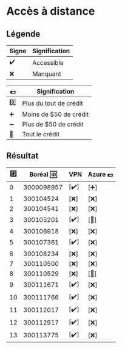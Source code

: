 # Accès à distance

## Légende

| Signe              | Signification          |
|--------------------|------------------------|
| :heavy_check_mark: | Accessible             |
| :x:                | Manquant               |

| :dollar:           | Signification          |
|--------------------|------------------------|
| :zero:             | Plus du tout de crédit |
| :heavy_plus_sign:  | Moins de $50 de crédit |
| :heavy_minus_sign: | Plus de $50 de crédit |
| :100:              | Tout le crédit |



## Résultat

|:hash:| Boréal :id:| VPN                | Azure :dollar:       |
|------|------------|--------------------|----------------------|
|  0   | 3000098957 |[:heavy_check_mark:]| [:heavy_plus_sign:]  |
|  1   | 300104524  |[:x:]               | [:x:]              |
|  2   | 300104541  |[:x:]               | [:x:]              |
|  3   | 300105201  |[:heavy_check_mark:]| [:100:]            |
|  4   | 300106918  |[:x:]               | [:x:]              |
|  5   | 300107361  |[:heavy_check_mark:]| [:x:]              |
|  6   | 300108234  |[:x:]               | [:x:]              |
|  7   | 300110500  |[:x:]               | [:x:]              |
|  8   | 300110529  |[:x:]               | [:100:]            |
|  9   | 300111671  |[:heavy_check_mark:]| [:x:]              |
| 10   | 300111766  |[:heavy_check_mark:]| [:x:]              |
| 11   | 300112017  |[:heavy_check_mark:]| [:x:]              |
| 12   | 300112917  |[:heavy_check_mark:]| [:x:]              |
| 13   | 300113775  |[:heavy_check_mark:]| [:x:]              |
